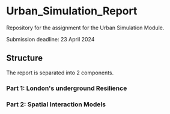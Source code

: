 # Urban_Simulation_Report

Repository for the assignment for the Urban Simulation Module. 

Submission deadline: 23 April 2024

## Structure

The report is separated into 2 components.

### Part 1: London's underground Resilience



### Part 2: Spatial Interaction Models



